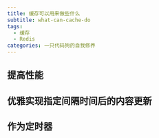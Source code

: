 ```yaml
---
title: 缓存可以用来做些什么
subtitle: what-can-cache-do
tags:
  - 缓存
  - Redis
categories: 一只代码狗的自我修养
---
```


## 提高性能

## 优雅实现指定间隔时间后的内容更新

## 作为定时器
